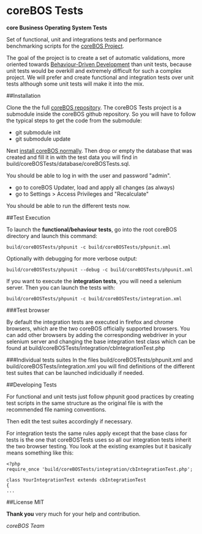 coreBOS Tests
=======

**core Business Operating System Tests**

Set of functional, unit and integrations tests and performance benchmarking scripts for the [coreBOS Project](http://corebos.org/).

The goal of the project is to create a set of automatic validations, more oriented towards [Behaviour-Driven Development](http://en.wikipedia.org/wiki/Behavior_driven_development) than unit tests, because unit tests would be overkill and extremely difficult for such a complex project. We will prefer and create functional and integration tests over unit tests although some unit tests will make it into the mix.

##Installation

Clone the the full [coreBOS repository](https://github.com/tsolucio/corebos). The coreBOS Tests project is a submodule inside the coreBOS github repository. So you will have to follow the typical steps to get the code from the submodule:

* git submodule init
* git submodule update

Next [install coreBOS normally](http://corebos.org/documentation/doku.php?id=en:install550). Then drop or empty the database that was created and fill it in with the test data you will find in build/coreBOSTests/database/coreBOSTests.sql.

You should be able to log in with the user and password "admin".

* go to coreBOS Updater, load and apply all changes (as always)
* go to Settings > Access Privileges and "Recalculate"

You should be able to run the different tests now.

##Test Execution

To launch the **functional/behaviour tests**, go into the root coreBOS directory and launch this command:

```build/coreBOSTests/phpunit -c build/coreBOSTests/phpunit.xml```

Optionally with debugging for more verbose output:

```build/coreBOSTests/phpunit --debug -c build/coreBOSTests/phpunit.xml```

If you want to execute the **integration tests**, you will need a selenium server. Then you can launch the tests with:

```build/coreBOSTests/phpunit -c build/coreBOSTests/integration.xml```

###Test browser

By default the integration tests are executed in firefox and chrome browsers, which are the two coreBOS officially supported browsers. You can add other browsers by adding the corresponding webdriver in your selenium server and changing the base integration test class which can be found at build/coreBOSTests/integration/cbIntegrationTest.php

###Individual tests suites
In the files build/coreBOSTests/phpunit.xml and build/coreBOSTests/integration.xml you will find definitions of the different test suites that can be launched indicidually if needed.

##Developing Tests

For functional and unit tests just follow phpunit good practices by creating test scripts in the same structure as the original file is with the recommended file naming conventions.

Then edit the test suites accordingly if necessary.

For integration tests the same rules apply except that the base class for tests is the one that coreBOSTests uses so all our integration tests inherit the two browser testing. You look at the existing examples but it basically means something like this:

```
<?php
require_once 'build/coreBOSTests/integration/cbIntegrationTest.php';

class YourIntegrationTest extends cbIntegrationTest
{
...
```

##License
MIT

**Thank you** very much for your help and contribution.

*coreBOS Team*
